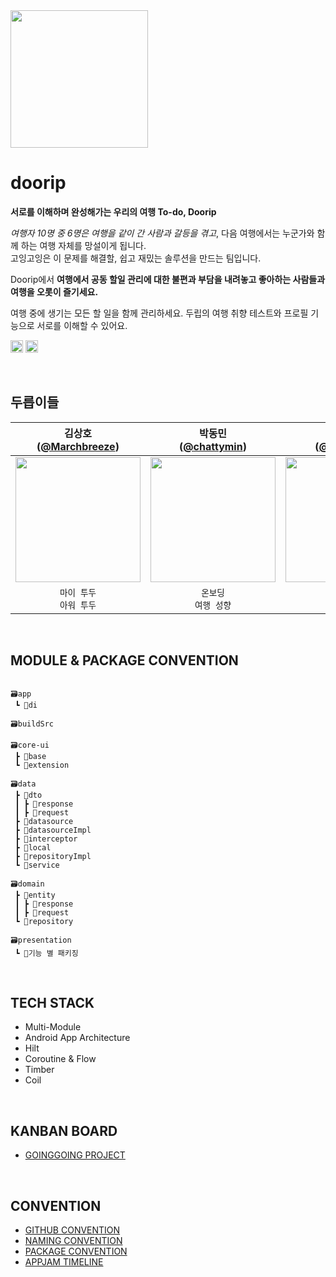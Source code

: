 <img src="https://github.com/Team-Going/Going-Android/assets/97405341/9d8f8e2b-f3f6-4773-813b-49d3a9a86432" width=220 />


# doorip
**서로를 이해하며 완성해가는 우리의 여행 To-do, Doorip**

*여행자 10명 중 6명은 여행을 같이 간 사람과 갈등을 겪고*, 다음 여행에서는 누군가와 함께 하는 여행 자체를 망설이게 됩니다.
</br>
고잉고잉은 이 문제를 해결할, 쉽고 재밌는 솔루션을 만드는 팀입니다. 

Doorip에서 **여행에서 공동 할일 관리에 대한 불편과 부담을 내려놓고 좋아하는 사람들과 여행을 오롯이 즐기세요.**

여행 중에 생기는 모든 할 일을 함께 관리하세요. 두립의 여행 취향 테스트와 프로필 기능으로 서로를 이해할 수 있어요.

<img height="20px" src="https://img.shields.io/badge/Android-3DDC84?style=flat-square&logo=android&logoColor=white"/> <img height="20px" src="https://img.shields.io/badge/Kotlin-7F52FF?style=for-the-badge&logo=Kotlin&logoColor=white">

<br> 

## 두릅이들
|                                   김상호<br/>([@Marchbreeze](https://github.com/Marchbreeze))                                    |                                      박동민<br/>([@chattymin](https://github.com/chattymin))                                       |                                  이유빈<br/>([@leeeyubin](https://github.com/leeeyubin))                                   |                                    조세연<br/>([@crownjoe](https://github.com/crownjoe))                                     |
|:---------------------------------------------------------------------------------------------------------------------------:|:---------------------------------------------------------------------------------------------------------------------------:|:---------------------------------------------------------------------------------------------------------------------------:|:---------------------------------------------------------------------------------------------------------------------------:|
| <img width="200px" src="https://github.com/Team-Going/Going-Android/assets/97405341/68834cbc-67c6-4f21-a010-63c7e440410e"/> | <img width="200px" src="https://github.com/Team-Going/Going-Android/assets/97405341/04c3f595-d8cf-4d4a-a6c6-bd2e6d4c9a43"/> | <img width="200px" src="https://github.com/Team-Going/Going-Android/assets/97405341/1c0f5866-8a39-445d-9664-3d3fc76bb39d"/> | <img width="200px" src="https://github.com/Team-Going/Going-Android/assets/97405341/1269e602-32db-4cb6-a91a-8b80c8a9730e"/> |
|                                                      `마이 투두`<br/>`아워 투두`                                                      |                                                         `온보딩`<br/>`여행 성향`                                                          |                                          `취향 태그`<br/>`대시보드`                                        |                                                      `여행 생성` <br/>`여행 입장`                                                      |



<br>

## MODULE & PACKAGE CONVENTION
```

🗃️app
 ┗ 📂di

🗃️buildSrc

🗃️core-ui
 ┣ 📂base
 ┗ 📂extension

🗃️data
 ┣ 📂dto
 ┃ ┣ 📂response
 ┃ ┣ 📂request
 ┣ 📂datasource
 ┣ 📂datasourceImpl
 ┣ 📂interceptor
 ┣ 📂local
 ┣ 📂repositoryImpl
 ┗ 📂service

🗃️domain
 ┣ 📂entity
 ┃ ┣ 📂response
 ┃ ┣ 📂request
 ┗ 📂repository

🗃️presentation
 ┗ 📂기능 별 패키징

```
<br>

## TECH STACK
- Multi-Module
- Android App Architecture
- Hilt
- Coroutine & Flow
- Timber
- Coil
<br>


## KANBAN BOARD
- [GOINGGOING PROJECT](https://github.com/orgs/Team-Going/projects/2)
<br>  

## CONVENTION
- [GITHUB CONVENTION](https://www.notion.so/goinggoing/Github-Convention-29f0af1cd4944705997594859e28ff97?pvs=4)
- [NAMING CONVENTION](https://www.notion.so/goinggoing/Naming-Convention-8ff5cb317e31404aa23d5729473e5b5b?pvs=4)
- [PACKAGE CONVENTION](https://www.notion.so/goinggoing/Packaging-Convention-c390c0a561cf4b469bfac2da58ebf445?pvs=4)
- [APPJAM TIMELINE](https://www.notion.so/goinggoing/50fb75bea22143abb589b0c37aba6ea3?v=f6982004cc434a4fb2dcd0979b2a8c50&pvs=4)
<br>
